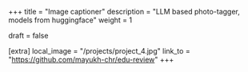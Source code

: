 +++
title = "Image captioner"
description = "LLM based photo-tagger, models from huggingface"
weight = 1

draft = false

[extra]
local_image = "/projects/project_4.jpg"
link_to = "https://github.com/mayukh-chr/edu-review"
+++

